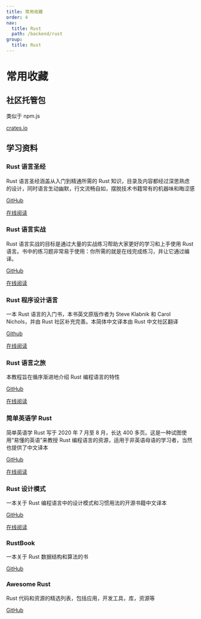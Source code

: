 ```yaml
---
title: 常用收藏
order: 4
nav:
  title: Rust
  path: /backend/rust
group:
  title: Rust
---
```


# 常用收藏

## 社区托管包

类似于 npm.js

[crates.io](https://crates.io/)

## 学习资料

### Rust 语言圣经

Rust 语言圣经涵盖从入门到精通所需的 Rust 知识，目录及内容都经过深思熟虑的设计，同时语言生动幽默，行文流畅自如，摆脱技术书籍常有的机器味和晦涩感

[GitHub](https://github.com/sunface/rust-course)

[在线阅读](https://course.rs/about-book.html)

### Rust 语言实战

Rust 语言实战的目标是通过大量的实战练习帮助大家更好的学习和上手使用 Rust 语言。书中的练习题非常易于使用：你所需的就是在线完成练习，并让它通过编译。

[GitHub](https://github.com/sunface/rust-by-practice)

[在线阅读](https://zh.practice.rs/why-exercise.html)

### Rust 程序设计语言

一本 Rust 语言的入门书，本书英文原版作者为 Steve Klabnik 和 Carol Nichols，并由 Rust 社区补充完善。本简体中文译本由 Rust 中文社区翻译

[Github](https://github.com/KaiserY/trpl-zh-cn)

[在线阅读](https://kaisery.github.io/trpl-zh-cn/)

### Rust 语言之旅

本教程旨在循序渐进地介绍 Rust 编程语言的特性

[GitHub](https://github.com/richardanaya/tour_of_rust)

[在线阅读](https://tourofrust.com/00_zh-cn.html)

### 简单英语学 Rust

简单英语学 Rust 写于 2020 年 7 月至 8 月，长达 400 多页。这是一种试图使用“易懂的英语”来教授 Rust 编程语言的资源，适用于非英语母语的学习者，当然也提供了中文译本

[GitHub](https://github.com/kumakichi/easy_rust_chs)

[在线阅读](https://kumakichi.github.io/easy_rust_chs/)

### Rust 设计模式

一本关于 Rust 编程语言中的设计模式和习惯用法的开源书籍中文译本

[GitHub](https://github.com/Fomalhauthmj/patterns)

[在线阅读](https://fomalhauthmj.github.io/patterns/intro.html)

### RustBook

一本关于 Rust 数据结构和算法的书

[GitHub](https://github.com/QMHTMY/RustBook)

### Awesome Rust

Rust 代码和资源的精选列表，包括应用，开发工具，库，资源等

[GitHub](https://github.com/rust-unofficial/awesome-rust)
